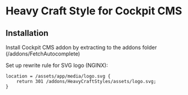 # Heavy Craft Style for Cockpit CMS

## Installation
Install Cockpit CMS addon by extracting to the addons folder (/addons/FetchAutocomplete)

Set up rewrite rule for SVG logo (NGINX):
```
location = /assets/app/media/logo.svg {
    return 301 /addons/HeavyCraftStyles/assets/logo.svg; 
}
```